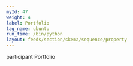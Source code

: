 ```yaml
---
myId: 47
weight: 4
label: Portfolio
tag_name: ubuntu
run_time: /bin/python
layout: feeds/section/skema/sequence/property
---
```

participant Portfolio
